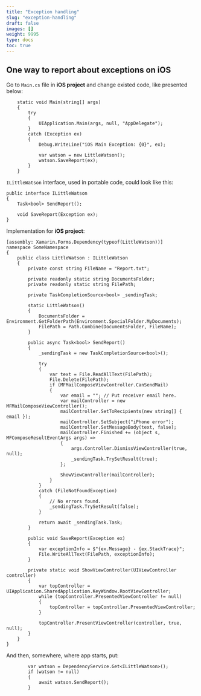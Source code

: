 ```yaml
---
title: "Exception handling"
slug: "exception-handling"
draft: false
images: []
weight: 9995
type: docs
toc: true
---
```


## One way to report about exceptions on iOS
Go to `Main.cs` file in **iOS project** and change existed code, like presented below:

        static void Main(string[] args)
        {
            try
            {
                UIApplication.Main(args, null, "AppDelegate");
            }
            catch (Exception ex)
            {
                Debug.WriteLine("iOS Main Exception: {0}", ex);

                var watson = new LittleWatson();
                watson.SaveReport(ex);
            }
        }

`ILittleWatson` interface, used in portable code, could look like this:

    public interface ILittleWatson
    {
        Task<bool> SendReport();

        void SaveReport(Exception ex);
    }

Implementation for **iOS project**:

    [assembly: Xamarin.Forms.Dependency(typeof(LittleWatson))]
    namespace SomeNamespace
    {
        public class LittleWatson : ILittleWatson
        {
            private const string FileName = "Report.txt";

            private readonly static string DocumentsFolder;
            private readonly static string FilePath;

            private TaskCompletionSource<bool> _sendingTask;

            static LittleWatson()
            {
                DocumentsFolder = Environment.GetFolderPath(Environment.SpecialFolder.MyDocuments);
                FilePath = Path.Combine(DocumentsFolder, FileName);
            }

            public async Task<bool> SendReport()
            {
                _sendingTask = new TaskCompletionSource<bool>();

                try
                {
                    var text = File.ReadAllText(FilePath);
                    File.Delete(FilePath);
                    if (MFMailComposeViewController.CanSendMail)
                    {
                        var email = ""; // Put receiver email here.
                        var mailController = new MFMailComposeViewController();
                        mailController.SetToRecipients(new string[] { email });
                        mailController.SetSubject("iPhone error");
                        mailController.SetMessageBody(text, false);
                        mailController.Finished += (object s, MFComposeResultEventArgs args) =>
                        {
                            args.Controller.DismissViewController(true, null);
                            _sendingTask.TrySetResult(true);
                        };

                        ShowViewController(mailController);
                    }
                }
                catch (FileNotFoundException)
                {
                    // No errors found.
                    _sendingTask.TrySetResult(false);
                }

                return await _sendingTask.Task;
            }

            public void SaveReport(Exception ex)
            {
                var exceptionInfo = $"{ex.Message} - {ex.StackTrace}";
                File.WriteAllText(FilePath, exceptionInfo);
            }

            private static void ShowViewController(UIViewController controller)
            {
                var topController = UIApplication.SharedApplication.KeyWindow.RootViewController;
                while (topController.PresentedViewController != null)
                {
                    topController = topController.PresentedViewController;
                }

                topController.PresentViewController(controller, true, null);
            }
        }
    }

And then, somewhere, where app starts, put:

            var watson = DependencyService.Get<ILittleWatson>();
            if (watson != null)
            {
                await watson.SendReport();
            }

   

